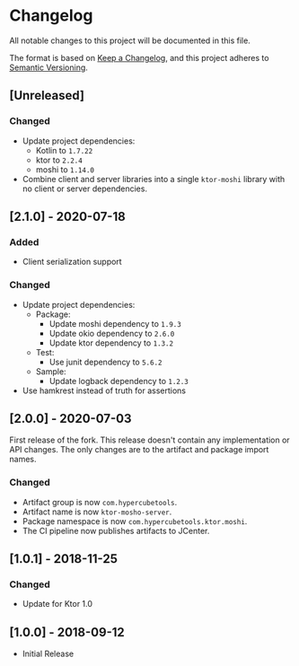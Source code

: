 # Changelog
All notable changes to this project will be documented in this file.

The format is based on [Keep a Changelog](https://keepachangelog.com/en/1.0.0/),
and this project adheres to [Semantic Versioning](https://semver.org/spec/v2.0.0.html).

## [Unreleased]

### Changed

* Update project dependencies:
    * Kotlin to `1.7.22`
    * ktor to `2.2.4`
    * moshi to `1.14.0`
* Combine client and server libraries into a single `ktor-moshi` library with no client or server dependencies.

## [2.1.0] - 2020-07-18

### Added

* Client serialization support

### Changed

* Update project dependencies:
    * Package:
        * Update moshi dependency to `1.9.3`
        * Update okio dependency to `2.6.0`
        * Update ktor dependency to `1.3.2`
    * Test:
        * Use junit dependency to `5.6.2`
    * Sample:
        * Update logback dependency to `1.2.3`
* Use hamkrest instead of truth for assertions

## [2.0.0] - 2020-07-03

First release of the fork. This release doesn't contain any implementation or API changes. The only changes are to the
artifact and package import names.

### Changed

* Artifact group is now `com.hypercubetools`.
* Artifact name is now `ktor-mosho-server`.
* Package namespace is now `com.hypercubetools.ktor.moshi`.
* The CI pipeline now publishes artifacts to JCenter.

## [1.0.1] - 2018-11-25

### Changed

* Update for Ktor 1.0

## [1.0.0] - 2018-09-12

* Initial Release
